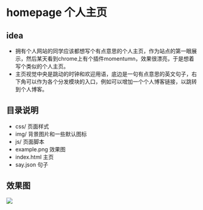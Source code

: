 # homepage 个人主页
## idea

* 拥有个人网站的同学应该都想写个有点意思的个人主页，作为站点的第一眼展示，然后某天看到chrome上有个插件momentumn，效果很漂亮，于是想着写个类似的个人主页。
* 主页视觉中央是跳动的时钟和欢迎用语，底边是一句有点意思的英文句子，右下角可以作为各个分发模块的入口，例如可以增加一个个人博客链接，以跳转到个人博客。

## 目录说明

* css/ 页面样式
* img/ 背景图片和一些默认图标
* js/ 页面脚本
* example.png 效果图
* index.html 主页
* say.json 句子 

## 效果图

![](https://raw.githubusercontent.com/sk1275330626/homepage/master/example.png)
